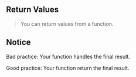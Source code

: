 
## Return Values

> You can return values from a function.

## Notice

Bad practice: Your function handles the final result.

Good practice: Your function return the final result.

